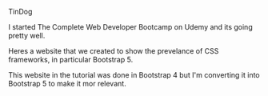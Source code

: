 TinDog 

I started The Complete Web Developer Bootcamp on Udemy and its going pretty well.

Heres a website that we created to show the prevelance of CSS frameworks, in particular Bootstrap 5.

This website in the tutorial was done in Bootstrap 4 but I'm converting it into Bootstrap 5 to make it mor relevant.
